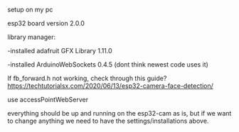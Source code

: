 setup on my pc

esp32 board version 2.0.0

library manager:

-installed adafruit GFX Library 1.11.0

-installed ArduinoWebSockets 0.4.5 (dont think newest code uses it)


If fb_forward.h not working, check through this guide? https://techtutorialsx.com/2020/06/13/esp32-camera-face-detection/ 


use accessPointWebServer

everything should be up and running on the esp32-cam as is, but if we want to change anything we need to have the settings/installations above.

